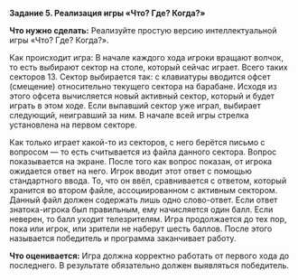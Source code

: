 **Задание 5. Реализация игры «Что? Где? Когда?»**

**Что нужно сделать:**
Реализуйте простую версию интеллектуальной игры «Что? Где? Когда?». 

Как происходит игра:
В начале каждого хода игроки вращают волчок, то есть выбирают сектор на столе, который сейчас играет.
Всего таких секторов 13. Сектор выбирается так: с клавиатуры вводится офсет (смещение) относительно
текущего сектора на барабане. Исходя из этого офсета вычисляется новый активный сектор, который и
будет играть в этом ходе. Если выпавший сектор уже играл, выбирает следующий, неигравший за ним.
В начале всей игры стрелка установлена на первом секторе.

Как только играет какой-то из секторов, с него берётся письмо с вопросом — то есть считывается из
файла данного сектора. Вопрос показывается на экране.
После того как вопрос показан, от игрока ожидается ответ на него. Игрок вводит этот ответ с помощью
стандартного ввода. То, что он ввёл, сравнивается с ответом, который хранится во втором файле,
ассоциированном с активным сектором. Данный файл должен содержать лишь одно слово-ответ.
Если ответ знатока-игрока был правильным, ему начисляется один балл. Если неверен, то балл уходит
телезрителям.
Игра продолжается до тех пор, пока или игрок, или зрители не наберут шесть баллов. После этого
называется победитель и программа заканчивает работу.

**Что оценивается:**
Игра должна корректно работать от первого хода до последнего. В результате обязательно должен
выявляться победитель.